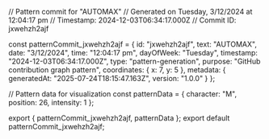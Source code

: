 // Pattern commit for "AUTOMAX"
// Generated on Tuesday, 3/12/2024 at 12:04:17 pm
// Timestamp: 2024-12-03T06:34:17.000Z
// Commit ID: jxwehzh2ajf

const patternCommit_jxwehzh2ajf = {
  id: "jxwehzh2ajf",
  text: "AUTOMAX",
  date: "3/12/2024",
  time: "12:04:17 pm",
  dayOfWeek: "Tuesday",
  timestamp: "2024-12-03T06:34:17.000Z",
  type: "pattern-generation",
  purpose: "GitHub contribution graph pattern",
  coordinates: {
    x: 7,
    y: 5
  },
  metadata: {
    generatedAt: "2025-07-24T18:15:47.163Z",
    version: "1.0.0"
  }
};

// Pattern data for visualization
const patternData = {
  character: "M",
  position: 26,
  intensity: 1
};

export { patternCommit_jxwehzh2ajf, patternData };
export default patternCommit_jxwehzh2ajf;
